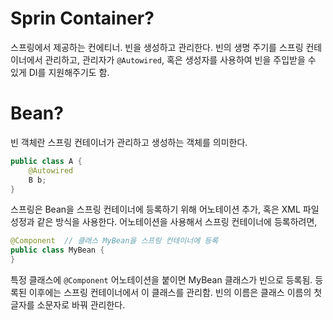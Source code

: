 # Sprin Container?
스프링에서 제공하는 컨에티너. 빈을 생성하고 관리한다.
빈의 생명 주기를 스프링 컨테이너에서 관리하고, 관리자가 `@Autowired`, 혹은 생성자를 사용하여 빈을 주입받을 수 있게 DI를 지원해주기도 함.

# Bean?
빈 객체란 스프링 컨테이너가 관리하고 생성하는 객체를 의미한다.
```java
public class A {
	@Autowired
	B b;
}
```
스프링은 Bean을 스프링 컨테이너에 등록하기 위해 어노테이션 추가, 혹은 XML 파일 성정과 같은 방식을 사용한다. 
어노테이션을 사용해서 스프링 컨테이너에 등록하려면, 
```java
@Component  // 클래스 MyBean을 스프링 컨테이너에 등록 
public class MyBean {
}
```
특정 클래스에 `@Component` 어노테이션을 붙이면 MyBean 클래스가 빈으로 등록됨.
등록된 이후에는 스프링 컨테이너에서 이 클래스를 관리함.
빈의 이름은 클래스 이름의 첫 글자를 소문자로 바꿔 관리한다.